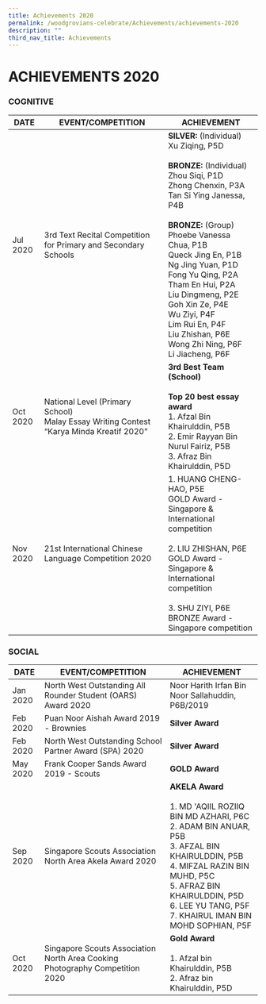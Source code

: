 ```yaml
---
title: Achievements 2020
permalink: /woodgrovians-celebrate/Achievements/achievements-2020
description: ""
third_nav_title: Achievements
---
```

# **ACHIEVEMENTS 2020**
### COGNITIVE

| DATE 	| EVENT/COMPETITION 	| ACHIEVEMENT 	|
|---	|---	|---	|
| Jul 2020 	| 3rd Text Recital Competition for Primary and Secondary Schools 	| **SILVER:** (Individual)<br>Xu Ziqing, P5D<br> <br>**BRONZE:** (Individual)<br>Zhou Siqi, P1D<br>Zhong Chenxin, P3A<br>Tan Si Ying Janessa, P4B<br> <br>**BRONZE:** (Group)<br>Phoebe Vanessa Chua, P1B<br>Queck Jing En, P1B<br>Ng Jing Yuan, P1D<br>Fong Yu Qing, P2A<br>Tham En Hui, P2A<br>Liu Dingmeng, P2E<br>Goh Xin Ze, P4E<br>Wu Ziyi, P4F<br>Lim Rui En, P4F<br>Liu Zhishan, P6E<br>Wong Zhi Ning, P6F<br>Li Jiacheng, P6F<br>  	|
| Oct 2020 	| National Level (Primary School)<br>Malay Essay Writing Contest<br>“Karya Minda Kreatif 2020” 	| **3rd Best Team (School)**<br><br>**Top 20 best essay award**<br>1. Afzal Bin Khairulddin, P5B<br>2. Emir Rayyan Bin Nurul Fairiz, P5B<br>3. Afraz Bin Khairulddin, P5D 	|
| Nov 2020 	| 21st International Chinese Language Competition 2020 	| 1.       HUANG CHENG-HAO, P5E<br>GOLD Award - Singapore & International competition<br><br>2.       LIU ZHISHAN, P6E<br>GOLD Award - Singapore & International competition<br><br>3.       SHU ZIYI, P6E<br>BRONZE Award -  Singapore competition 	|




### SOCIAL



| DATE 	| EVENT/COMPETITION 	| ACHIEVEMENT 	|
|---	|---	|---	|
| Jan 2020 	| North West Outstanding All Rounder Student (OARS) Award 2020 	| Noor Harith Irfan Bin Noor Sallahuddin, P6B/2019 	|
| Feb 2020 	| Puan Noor Aishah Award 2019 - Brownies 	| **Silver Award** 	| 
| Feb 2020 	| North West Outstanding School Partner Award (SPA) 2020 	| **Silver Award** 	|
| May 2020 	| Frank Cooper Sands Award 2019 - Scouts 	| **GOLD Award** 	|
| Sep 2020 	| Singapore Scouts Association<br>North Area Akela Award 2020 	| **AKELA Award**<br><br>1.       MD 'AQIIL ROZIIQ BIN MD AZHARI, P6C<br>2.       ADAM BIN ANUAR, P5B<br>3.       AFZAL BIN KHAIRULDDIN, P5B<br>4.       MIFZAL RAZIN BIN MUHD, P5C<br>5.       AFRAZ BIN KHAIRULDDIN, P5D<br>6.       LEE YU TANG, P5F<br>7.       KHAIRUL IMAN BIN MOHD SOPHIAN, P5F 	|
| Oct 2020 	| Singapore Scouts Association<br>North Area Cooking Photography Competition 2020   	| **Gold Award**<br> <br>1.      Afzal bin Khairulddin, P5B<br>2.      Afraz bin Khairulddin, P5D 	|